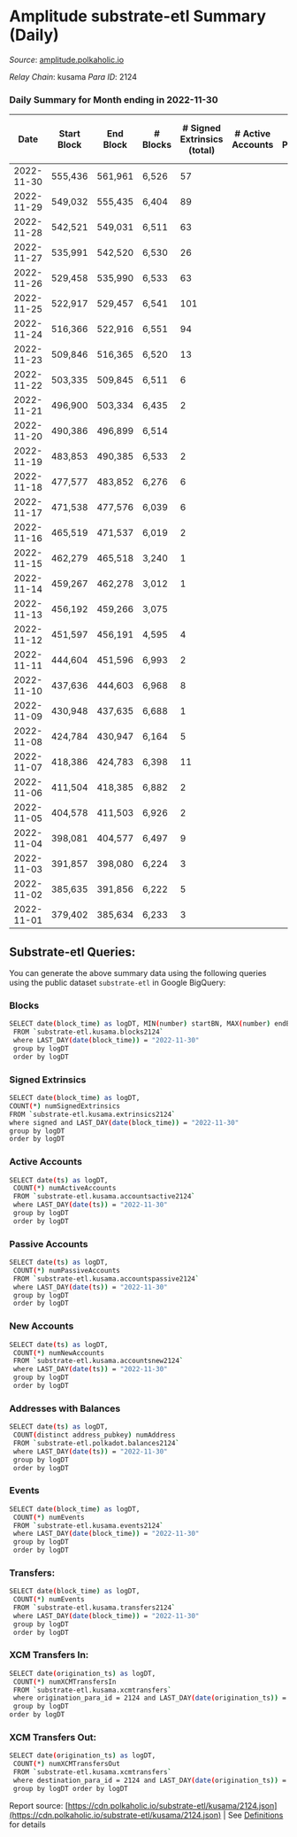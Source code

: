 # Amplitude substrate-etl Summary (Daily)

_Source_: [amplitude.polkaholic.io](https://amplitude.polkaholic.io)

*Relay Chain*: kusama
*Para ID*: 2124



### Daily Summary for Month ending in 2022-11-30


| Date | Start Block | End Block | # Blocks | # Signed Extrinsics (total) | # Active Accounts | # Passive | # New | # Addresses with Balances | # Events | # Transfers | # XCM Transfers In | # XCM Transfers Out | Issues | 
| ---- | ----------- | --------- | -------- | --------------------------- | ----------------- | --------- | ----- | ------------------------- | -------- | ----------- | ------------------ | ------------------- | ------ |
| 2022-11-30 | 555,436 | 561,961 | 6,526 | 57 |  |  |  | 709 | 13,416 |   |   |   |  |
| 2022-11-29 | 549,032 | 555,435 | 6,404 | 89 |  |  |  |  | 13,373 |   |   |   |  |
| 2022-11-28 | 542,521 | 549,031 | 6,511 | 63 |  |  |  |  | 13,422 |   |   |   |  |
| 2022-11-27 | 535,991 | 542,520 | 6,530 | 26 |  |  |  |  | 13,231 |   |   |   |  |
| 2022-11-26 | 529,458 | 535,990 | 6,533 | 63 |  |  |  |  | 13,442 |   |   |   |  |
| 2022-11-25 | 522,917 | 529,457 | 6,541 | 101 |  |  |  |  | 13,792 | 21  |   |   |  |
| 2022-11-24 | 516,366 | 522,916 | 6,551 | 94 |  |  |  |  | 13,682 |   |   |   |  |
| 2022-11-23 | 509,846 | 516,365 | 6,520 | 13 |  |  |  |  | 13,140 |   |   |   |  |
| 2022-11-22 | 503,335 | 509,845 | 6,511 | 6 |  |  |  |  | 13,083 |   |   |   |  |
| 2022-11-21 | 496,900 | 503,334 | 6,435 | 2 |  |  |  |  | 12,901 |   |   |   |  |
| 2022-11-20 | 490,386 | 496,899 | 6,514 |  |  |  |  |  | 13,050 |   |   |   |  |
| 2022-11-19 | 483,853 | 490,385 | 6,533 | 2 |  |  |  |  | 13,100 |   |   |   |  |
| 2022-11-18 | 477,577 | 483,852 | 6,276 | 6 |  |  |  |  | 12,606 |   |   |   |  |
| 2022-11-17 | 471,538 | 477,576 | 6,039 | 6 |  |  |  |  | 12,130 |   |   |   |  |
| 2022-11-16 | 465,519 | 471,537 | 6,019 | 2 |  |  |  |  | 12,069 |   |   |   |  |
| 2022-11-15 | 462,279 | 465,518 | 3,240 | 1 |  |  |  |  | 6,496 |   |   |   |  |
| 2022-11-14 | 459,267 | 462,278 | 3,012 | 1 |  |  |  |  | 6,040 |   |   |   |  |
| 2022-11-13 | 456,192 | 459,266 | 3,075 |  |  |  |  |  | 6,160 |   |   |   |  |
| 2022-11-12 | 451,597 | 456,191 | 4,595 | 4 |  |  |  |  | 9,233 |   |   |   |  |
| 2022-11-11 | 444,604 | 451,596 | 6,993 | 2 |  |  |  |  | 14,024 |   |   |   |  |
| 2022-11-10 | 437,636 | 444,603 | 6,968 | 8 |  |  |  |  | 14,001 |   |   |   |  |
| 2022-11-09 | 430,948 | 437,635 | 6,688 | 1 |  |  |  |  | 13,404 |   |   |   |  |
| 2022-11-08 | 424,784 | 430,947 | 6,164 | 5 |  |  |  |  | 12,380 |   |   |   |  |
| 2022-11-07 | 418,386 | 424,783 | 6,398 | 11 |  |  |  |  | 12,884 |   |   |   |  |
| 2022-11-06 | 411,504 | 418,385 | 6,882 | 2 |  |  |  |  | 13,799 |   |   |   |  |
| 2022-11-05 | 404,578 | 411,503 | 6,926 | 2 |  |  |  |  | 13,887 |   |   |   |  |
| 2022-11-04 | 398,081 | 404,577 | 6,497 | 9 |  |  |  |  | 13,170 | 24  |   |   |  |
| 2022-11-03 | 391,857 | 398,080 | 6,224 | 3 |  |  |  |  | 12,486 |   |   |   |  |
| 2022-11-02 | 385,635 | 391,856 | 6,222 | 5 |  |  |  |  | 12,519 |   | 1 ($32.76) |   |  |
| 2022-11-01 | 379,402 | 385,634 | 6,233 | 3 |  |  |  |  | 12,504 |   |   |   |  |

## Substrate-etl Queries:
You can generate the above summary data using the following queries using the public dataset `substrate-etl` in Google BigQuery:

### Blocks
```bash
SELECT date(block_time) as logDT, MIN(number) startBN, MAX(number) endBN, COUNT(*) numBlocks 
 FROM `substrate-etl.kusama.blocks2124`  
 where LAST_DAY(date(block_time)) = "2022-11-30" 
 group by logDT 
 order by logDT
```

### Signed Extrinsics
```bash
SELECT date(block_time) as logDT, 
COUNT(*) numSignedExtrinsics 
FROM `substrate-etl.kusama.extrinsics2124`  
where signed and LAST_DAY(date(block_time)) = "2022-11-30" 
group by logDT 
order by logDT
```

### Active Accounts
```bash
SELECT date(ts) as logDT, 
 COUNT(*) numActiveAccounts 
 FROM `substrate-etl.kusama.accountsactive2124` 
 where LAST_DAY(date(ts)) = "2022-11-30" 
 group by logDT 
 order by logDT
```

### Passive Accounts
```bash
SELECT date(ts) as logDT, 
 COUNT(*) numPassiveAccounts 
 FROM `substrate-etl.kusama.accountspassive2124` 
 where LAST_DAY(date(ts)) = "2022-11-30" 
 group by logDT 
 order by logDT
```

### New Accounts
```bash
SELECT date(ts) as logDT, 
 COUNT(*) numNewAccounts 
 FROM `substrate-etl.kusama.accountsnew2124` 
 where LAST_DAY(date(ts)) = "2022-11-30" 
 group by logDT
 order by logDT
```

### Addresses with Balances
```bash
SELECT date(ts) as logDT,
 COUNT(distinct address_pubkey) numAddress 
 FROM `substrate-etl.polkadot.balances2124` 
 where LAST_DAY(date(ts)) = "2022-11-30" 
 group by logDT 
 order by logDT
```

### Events
```bash
SELECT date(block_time) as logDT, 
 COUNT(*) numEvents 
 FROM `substrate-etl.kusama.events2124` 
 where LAST_DAY(date(block_time)) = "2022-11-30" 
 group by logDT 
 order by logDT
```

### Transfers:
```bash
SELECT date(block_time) as logDT, 
 COUNT(*) numEvents 
 FROM `substrate-etl.kusama.transfers2124` 
 where LAST_DAY(date(block_time)) = "2022-11-30" 
 group by logDT 
 order by logDT
```

### XCM Transfers In:
```bash
SELECT date(origination_ts) as logDT, 
 COUNT(*) numXCMTransfersIn 
 FROM `substrate-etl.kusama.xcmtransfers` 
 where origination_para_id = 2124 and LAST_DAY(date(origination_ts)) = "2022-11-30" 
 group by logDT 
order by logDT
```

### XCM Transfers Out:
```bash
SELECT date(origination_ts) as logDT, 
 COUNT(*) numXCMTransfersOut 
 FROM `substrate-etl.kusama.xcmtransfers` 
 where destination_para_id = 2124 and LAST_DAY(date(origination_ts)) = "2022-11-30" 
 group by logDT order by logDT
```


Report source: [https://cdn.polkaholic.io/substrate-etl/kusama/2124.json](https://cdn.polkaholic.io/substrate-etl/kusama/2124.json) | See [Definitions](/DEFINITIONS.md) for details
